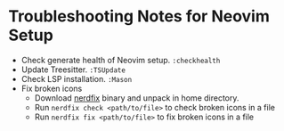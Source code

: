 # Troubleshooting Notes for Neovim Setup

- Check generate health of Neovim setup. `:checkhealth`
- Update Treesitter. `:TSUpdate`
- Check LSP installation. `:Mason`
- Fix broken icons
    - Download [nerdfix](https://github.com/loichyan/nerdfix) binary and unpack in home directory.
    - Run `nerdfix check <path/to/file>` to check broken icons in a file
    - Run `nerdfix fix <path/to/file>` to fix broken icons in a file